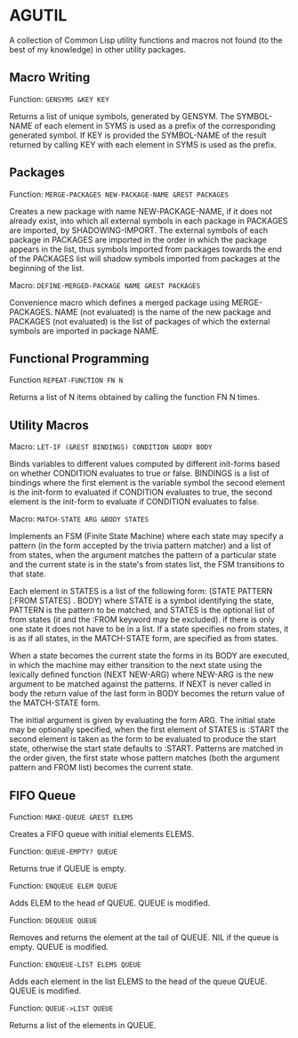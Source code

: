 # AGUTIL

A collection of Common Lisp utility functions and macros not found (to
the best of my knowledge) in other utility packages.

## Macro Writing

Function: `GENSYMS &KEY KEY`

Returns a list of unique symbols, generated by GENSYM. The SYMBOL-NAME
of each element in SYMS is used as a prefix of the corresponding
generated symbol. If KEY is provided the SYMBOL-NAME of the result
returned by calling KEY with each element in SYMS is used as the
prefix.

## Packages

Function: `MERGE-PACKAGES NEW-PACKAGE-NAME &REST PACKAGES`

Creates a new package with name NEW-PACKAGE-NAME, if it does not
already exist, into which all external symbols in each package in
PACKAGES are imported, by SHADOWING-IMPORT. The external symbols of
each package in PACKAGES are imported in the order in which the
package appears in the list, thus symbols imported from packages
towards the end of the PACKAGES list will shadow symbols imported from
packages at the beginning of the list.


Macro: `DEFINE-MERGED-PACKAGE NAME &REST PACKAGES`

Convenience macro which defines a merged package using
MERGE-PACKAGES. NAME (not evaluated) is the name of the new package
and PACKAGES (not evaluated) is the list of packages of which the
external symbols are imported in package NAME.

## Functional Programming

Function `REPEAT-FUNCTION FN N`

Returns a list of N items obtained by calling the function FN N times.


## Utility Macros

Macro: `LET-IF (&REST BINDINGS) CONDITION &BODY BODY`

Binds variables to different values computed by different init-forms
based on whether CONDITION evaluates to true or false. BINDINGS is a
list of bindings where the first element is the variable symbol the
second element is the init-form to evaluated if CONDITION evaluates to
true, the second element is the init-form to evaluate if CONDITION
evaluates to false.


Macro: `MATCH-STATE ARG &BODY STATES`

Implements an FSM (Finite State Machine) where each state may specify
a pattern (in the form accepted by the trivia pattern matcher) and a
list of from states, when the argument matches the pattern of a
particular state and the current state is in the state's from states
list, the FSM transitions to that state.

Each element in STATES is a list of the following form: (STATE PATTERN
[:FROM STATES] . BODY) where STATE is a symbol identifying the state,
PATTERN is the pattern to be matched, and STATES is the optional list
of from states (it and the :FROM keyword may be excluded). if there is
only one state it does not have to be in a list. If a state specifies
no from states, it is as if all states, in the MATCH-STATE form, are
specified as from states.

When a state becomes the current state the forms in its BODY are
executed, in which the machine may either transition to the next state
using the lexically defined function (NEXT NEW-ARG) where NEW-ARG is
the new argument to be matched against the patterns. If NEXT is never
called in body the return value of the last form in BODY becomes the
return value of the MATCH-STATE form.

The initial argument is given by evaluating the form ARG. The initial
state may be optionally specified, when the first element of STATES is
:START the second element is taken as the form to be evaluated to
produce the start state, otherwise the start state defaults to
:START. Patterns are matched in the order given, the first state whose
pattern matches (both the argument pattern and FROM list) becomes the
current state.

## FIFO Queue

Function: `MAKE-QUEUE &REST ELEMS`

Creates a FIFO queue with initial elements ELEMS.


Function: `QUEUE-EMPTY? QUEUE`

Returns true if QUEUE is empty.


Function: `ENQUEUE ELEM QUEUE`

Adds ELEM to the head of QUEUE. QUEUE is modified.


Function: `DEQUEUE QUEUE`

Removes and returns the element at the tail of QUEUE. NIL if the queue
is empty. QUEUE is modified.


Function: `ENQUEUE-LIST ELEMS QUEUE`

Adds each element in the list ELEMS to the head of the queue
QUEUE. QUEUE is modified.


Function: `QUEUE->LIST QUEUE`

Returns a list of the elements in QUEUE.
